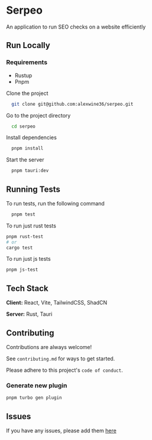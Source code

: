 
# Serpeo

An application to run SEO checks on a website efficiently




## Run Locally

### Requirements
- Rustup
- Pnpm

Clone the project

```bash
  git clone git@github.com:alexwine36/serpeo.git
```

Go to the project directory

```bash
  cd serpeo
```

Install dependencies

```bash
  pnpm install
```

Start the server

```bash
  pnpm tauri:dev
```





## Running Tests

To run tests, run the following command

```bash
  pnpm test
```

To run just rust tests

```bash
pnpm rust-test
# or
cargo test
```

To run just js tests

```bash
pnpm js-test
```


## Tech Stack

**Client:** React, Vite, TailwindCSS, ShadCN

**Server:** Rust, Tauri


## Contributing

Contributions are always welcome!

See `contributing.md` for ways to get started.

Please adhere to this project's `code of conduct`.

### Generate new plugin

```bash
pnpm turbo gen plugin
```
## Issues

If you have any issues, please add them [here](https://github.com/alexwine36/serpeo/issues?q=sort%3Aupdated-desc+is%3Aissue+is%3Aopen)


